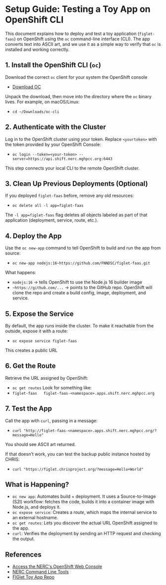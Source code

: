 # Setup Guide: Testing a Toy App on OpenShift CLI

This document explains how to deploy and test a toy application (`figlet-faas`) on OpenShift using the `oc` command-line interface (CLI). The app converts text into ASCII art, and we use it as a simple way to verify that `oc` is installed and working correctly.

## 1. Install the OpenShift CLI (`oc`)
Download the correct `oc` client for your system the OpenShift console

* [Download OC](https://console.apps.shift.nerc.mghpcc.org/command-line-tools)

Unpack the download, then move into the directory where the `oc` binary lives. For example, on macOS/Linux:

* `cd ~/Downloads/oc-cli`

## 2. Authenticate with the Cluster
Log in to the OpenShift cluster using your token. Replace `<yourtoken>` with the token provided by your OpenShift Console:

* `oc login --token=<your-token> --server=https://api.shift.nerc.mghpcc.org:6443`

This step connects your local CLI to the remote OpenShift cluster.

## 3. Clean Up Previous Deployments (Optional)
If you deployed `figlet-faas` before, remove any old resources:

* `oc delete all -l app=figlet-faas`

The `-l app=figlet-faas` flag deletes all objects labeled as part of that application (deployment, service, route, etc.).

## 4. Deploy the App
Use the `oc new-app` command to tell OpenShift to build and run the app from source:
* `oc new-app nodejs:16~https://github.com/FNNDSC/figlet-faas.git`

What happens:
* `nodejs:16` &rarr; tells OpenShift to use the Node.js 16 builder image
* `~https://github.com/...` &rarr; points to the GitHub repo. OpenShift will clone the repo and create a build config, image, deployment, and service.

## 5. Expose the Service
By default, the app runs inside the cluster. To make it reachable from the outside, expose it with a route:
* `oc expose service figlet-faas`

This creates a public URL

## 6. Get the Route
Retrieve the URL assigned by OpenShift:
* `oc get routes`
Look for something like:
* `figlet-faas   figlet-faas-<namespace>.apps.shift.nerc.mghpcc.org`

## 7. Test the App
Call the app with `curl`, passing in a message:
* `curl "http://figlet-faas-<namespace>.apps.shift.nerc.mghpcc.org/?message=Hello"`

You should see ASCII art returned.

If that doesn't work, you can test the backup public instance hosted by CHRIS:
* `curl "https://figlet.chrisproject.org/?message=Hello+World"`


## What is Happening?
* `oc new app`: Automates build + deployment. It uses a Source-to-Image (S2I) workflow: fetches the code, builds it into a container image with Node.js, and deploys it.
* `oc expose service`: Creates a _route_, which maps the internal service to an external hostname.
* `oc get routes`: Lets you discover the actual URL OpenShift assigned to the app.
* `curl`: Verifies the deployment by sending an HTTP request and checking the output.

## References
* [Access the NERC's OpenShift Web Console](https://nerc-project.github.io/nerc-docs/openshift/logging-in/access-the-openshift-web-console/)
* [NERC Command Line Tools](https://console.apps.shift.nerc.mghpcc.org/command-line-tools)
* [FIGlet Toy App Repo](https://github.com/FNNDSC/figlet-faas?tab=readme-ov-file#deployment-on-openshift)
